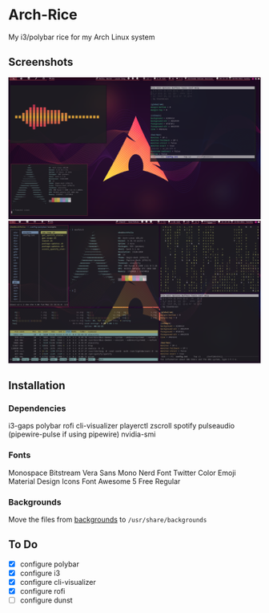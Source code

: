 # Arch-Rice
My i3/polybar rice for my Arch Linux system

## Screenshots
![screenshot](https://github.com/SlashAcorn/Arch-Rice/blob/main/screenshots/arch4.png)
![screenshot](https://github.com/SlashAcorn/Arch-Rice/blob/main/screenshots/archrice.png)

## Installation
### Dependencies
i3-gaps
polybar
rofi
cli-visualizer
playerctl
zscroll
spotify
pulseaudio (pipewire-pulse if using pipewire)
nvidia-smi

### Fonts
Monospace
Bitstream Vera Sans Mono Nerd Font
Twitter Color Emoji
Material Design Icons
Font Awesome 5 Free Regular

### Backgrounds
Move the files from [backgrounds](backgrounds) to ``/usr/share/backgrounds``

## To Do
- [x] configure polybar
- [x] configure i3
- [x] configure cli-visualizer
- [x] configure rofi
- [ ] configure dunst

